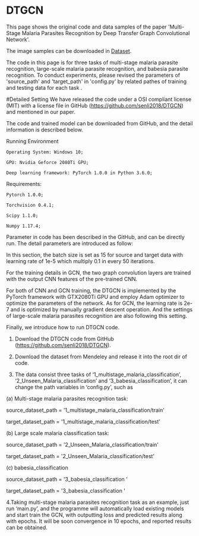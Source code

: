 # DTGCN

This page shows the original code and data samples of the paper 'Multi-Stage Malaria Parasites Recognition by Deep Transfer Graph Convolutional Network'.


The image samples can be downloaded in [Dataset](https://data.mendeley.com/datasets/2y232dgw36/draft?a=1ab70b62-66c1-4e06-923c-8a86c4deaca0).

The code in this page is for three tasks of multi-stage malaria parasite recognition, large-scale malaria parasite recognition, and babesia parasite recognition. To conduct experiments, please revised the parameters of 'source_path' and 'target_path' in 'config.py' by related pathes of training and testing data for each task .


#Detailed Setting
We have released the code under a OSI compliant license (MIT) with a license file in GitHub (https://github.com/senli2018/DTGCN) and mentioned in our paper.

The code and trained model can be downloaded from GitHub, and the detail information is described below.

Running Environment

	Operating System: Windows 10;

	GPU: Nvidia Geforce 2080Ti GPU;

	Deep learning framework: PyTorch 1.0.0 in Python 3.6.0;

Requirements:

	Pytorch 1.0.0;

	Torchvision 0.4.1;

	Scipy 1.1.0;

	Numpy 1.17.4;

Parameter in code has been described in the GitHub, and can be directly run. The detail parameters are introduced as follow:

In this section, the batch size is set as 15 for source and target data with learning rate of 1e-5 which multiply 0.1 in every 50 iterations.

For the training details in GCN, the two graph convolution layers are trained with the output CNN features of the pre-trained CNN. 

For both of CNN and GCN training, the DTGCN is implemented by the PyTorch framework with GTX2080Ti GPU and employ Adam optimizer to optimize the parameters of the network. As for GCN, the learning rate is 2e-7 and is optimized by manually gradient descent operation. And the settings of large-scale malaria parasites recognition are also following this setting.

Finally, we introduce how to run DTGCN code.
1.	Download the DTGCN code from GitHub (https://github.com/senli2018/DTGCN).

2.	Download the dataset from Mendeley and release it into the root dir of code.

3.	The data consist three tasks of ‘1_multistage_malaria_classification’, ‘2_Unseen_Malaria_classification’ and ‘3_babesia_classification’, it can change the path variables in ‘config.py’, such as 

(a)	Multi-stage malaria parasites recognition task:

source_dataset_path = '1_multistage_malaria_classification/train'

target_dataset_path = '1_multistage_malaria_classification/test'	

(b)	Large scale malaria classification task:

source_dataset_path = '2_Unseen_Malaria_classification/train'

target_dataset_path = '2_Unseen_Malaria_classification/test'	

(c)	babesia_classification

source_dataset_path = '3_babesia_classification '

target_dataset_path = '3_babesia_classification '

4.Taking multi-stage malaria parasites recognition task as an example, just run ‘main.py’, and the programme will automatically load existing models and start train the GCN, with outputting loss and predicted results along with epochs. It will be soon convergence in 10 epochs, and reported results can be obtained.
